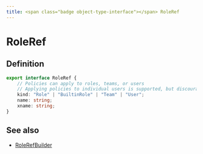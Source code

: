 ```yaml
---
title: <span class="badge object-type-interface"></span> RoleRef
---
```

# <span class="badge object-type-interface"></span> RoleRef

## Definition

```typescript
export interface RoleRef {
	// Policies can apply to roles, teams, or users
	// Applying policies to individual users is supported, but discouraged
	kind: "Role" | "BuiltinRole" | "Team" | "User";
	name: string;
	xname: string;
}

```
## See also

 * <span class="badge builder"></span> [RoleRefBuilder](./builder-RoleRefBuilder.md)
